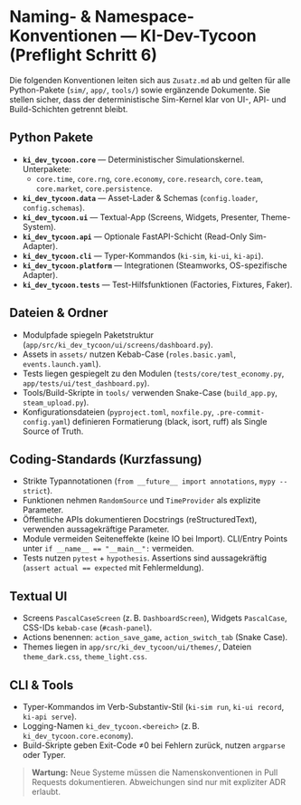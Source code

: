 # Naming- & Namespace-Konventionen — KI-Dev-Tycoon (Preflight Schritt 6)

Die folgenden Konventionen leiten sich aus `Zusatz.md` ab und gelten für alle Python-Pakete (`sim/`, `app/`, `tools/`) sowie ergänzende Dokumente. Sie stellen sicher, dass der deterministische Sim-Kernel klar von UI-, API- und Build-Schichten getrennt bleibt.

## Python Pakete

- **`ki_dev_tycoon.core`** — Deterministischer Simulationskernel. Unterpakete:
  - `core.time`, `core.rng`, `core.economy`, `core.research`, `core.team`, `core.market`, `core.persistence`.
- **`ki_dev_tycoon.data`** — Asset-Lader & Schemas (`config.loader`, `config.schemas`).
- **`ki_dev_tycoon.ui`** — Textual-App (Screens, Widgets, Presenter, Theme-System).
- **`ki_dev_tycoon.api`** — Optionale FastAPI-Schicht (Read-Only Sim-Adapter).
- **`ki_dev_tycoon.cli`** — Typer-Kommandos (`ki-sim`, `ki-ui`, `ki-api`).
- **`ki_dev_tycoon.platform`** — Integrationen (Steamworks, OS-spezifische Adapter).
- **`ki_dev_tycoon.tests`** — Test-Hilfsfunktionen (Factories, Fixtures, Faker).

## Dateien & Ordner

- Modulpfade spiegeln Paketstruktur (`app/src/ki_dev_tycoon/ui/screens/dashboard.py`).
- Assets in `assets/` nutzen Kebab-Case (`roles.basic.yaml`, `events.launch.yaml`).
- Tests liegen gespiegelt zu den Modulen (`tests/core/test_economy.py`, `app/tests/ui/test_dashboard.py`).
- Tools/Build-Skripte in `tools/` verwenden Snake-Case (`build_app.py`, `steam_upload.py`).
- Konfigurationsdateien (`pyproject.toml`, `noxfile.py`, `.pre-commit-config.yaml`) definieren Formatierung (black, isort, ruff) als Single Source of Truth.

## Coding-Standards (Kurzfassung)

- Strikte Typannotationen (`from __future__ import annotations`, `mypy --strict`).
- Funktionen nehmen `RandomSource` und `TimeProvider` als explizite Parameter.
- Öffentliche APIs dokumentieren Docstrings (reStructuredText), verwenden aussagekräftige Parameter.
- Module vermeiden Seiteneffekte (keine IO bei Import). CLI/Entry Points unter `if __name__ == "__main__":` vermeiden.
- Tests nutzen `pytest` + `hypothesis`. Assertions sind aussagekräftig (`assert actual == expected` mit Fehlermeldung).

## Textual UI

- Screens `PascalCaseScreen` (z. B. `DashboardScreen`), Widgets `PascalCase`, CSS-IDs `kebab-case` (`#cash-panel`).
- Actions benennen: `action_save_game`, `action_switch_tab` (Snake Case).
- Themes liegen in `app/src/ki_dev_tycoon/ui/themes/`, Dateien `theme_dark.css`, `theme_light.css`.

## CLI & Tools

- Typer-Kommandos im Verb-Substantiv-Stil (`ki-sim run`, `ki-ui record`, `ki-api serve`).
- Logging-Namen `ki_dev_tycoon.<bereich>` (z. B. `ki_dev_tycoon.core.economy`).
- Build-Skripte geben Exit-Code ≠0 bei Fehlern zurück, nutzen `argparse` oder Typer.

> **Wartung:** Neue Systeme müssen die Namenskonventionen in Pull Requests dokumentieren. Abweichungen sind nur mit expliziter ADR erlaubt.
